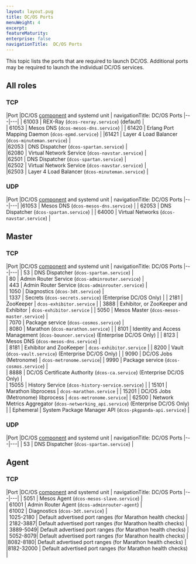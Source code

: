 ```yaml
---
layout: layout.pug
title: DC/OS Ports
menuWeight: 4
excerpt:
featureMaturity:
enterprise: false
navigationTitle:  DC/OS Ports
---
```


<!-- This source repo for this topic is https://github.com/dcos/dcos-docs -->


This topic lists the ports that are required to launch DC/OS. Additional ports may be required to launch the individual DC/OS services.

## All roles

### TCP

|Port   |DC/OS [component](/docs/1.8/overview/components/) and systemd unit   | 
navigationTitle:  DC/OS Ports
|---|---|
|  61003 | REX-Ray (`dcos-rexray.service`) (default) |  
|  61053 |  Mesos DNS (`dcos-mesos-dns.service`) |
|  61420 | Erlang Port Mapping Daemon (`dcos-epmd.service`)  |
|61421 | Layer 4 Load Balancer (`dcos-minuteman.service`)  |  
|62053 |  DNS Dispatcher (`dcos-spartan.service`) |  
|62080 |  Virtual Network Service (`dcos-navstar.service`)  |  
|62501 |  DNS Dispatcher (`dcos-spartan.service`)  |  
|62502 | Virtual Network Service (`dcos-navstar.service`)  |  
|62503 | Layer 4 Load Balancer (`dcos-minuteman.service`)  |  


### UDP

|Port   |DC/OS [component](/docs/1.8/overview/components/) and systemd unit   | 
navigationTitle:  DC/OS Ports
|---|---|
|61053 | Mesos DNS (`dcos-mesos-dns.service`) |
|  62053 |  DNS Dispatcher (`dcos-spartan.service`) |
|  64000 |  Virtual Networks (`dcos-navstar.service`) |

## Master

### TCP

|Port   |DC/OS [component](/docs/1.8/overview/components/) and systemd unit   | 
navigationTitle:  DC/OS Ports
|---|---|
|  53 |  DNS Dispatcher (`dcos-spartan.service`) |  
|  80 |  Admin Router Service (`dcos-adminrouter.service`) |  
|  443 |  Admin Router Service (`dcos-adminrouter.service`) |  
|  1050 |  Diagnostics (`dcos-3dt.service`) |   
|  1337 |  Secrets (`dcos-secrets.service`) (Enterprise DC/OS Only) |   <!-- Enterprise --> 
| 2181  | ZooKeeper | `dcos-exhibitor.service` |
| 3888  | Exhibitor, or ZooKeeper and Exhibitor | `dcos-exhibitor.service` |
|  5050 |  Mesos Master (`dcos-mesos-master.service`) |  
|  7070 |  Package service (`dcos-cosmos.service`) |  
|  8080 |  Marathon (`dcos-marathon.service`) | 
| 8101 |  Identity and Access Management (`dcos-bouncer.service`) (Enterprise DC/OS Only) | <!-- Enterprise --> 
|  8123 |  Mesos DNS (`dcos-mesos-dns.service`) |  
| 8181  | Exhibitor and ZooKeeper | `dcos-exhibitor.service` | 
|  8200 | Vault (`dcos-vault.service`) (Enterprise DC/OS Only) |  <!-- Enterprise --> 
| 9090 | DC/OS Jobs (Metronome) | `dcos-metronome.service`|
|  9990 | Package service (`dcos-cosmos.service`) |  
|  8888 | DC/OS Certificate Authority (`dcos-ca.service`) (Enterprise DC/OS Only) | <!-- Enterprise -->   
|  15055 | History Service (`dcos-history-service.service`) | 
| 15101 | Marathon libprocess | `dcos-marathon.service` |
| 15201 | DC/OS Jobs (Metronome) libprocess | `dcos-metronome.service`|
|  62500 | Network Metrics Aggregator (`dcos-networking_api.service`) (Enterprise DC/OS Only) | <!-- Enterprise -->
|  Ephemeral | System Package Manager API (`dcos-pkgpanda-api.service`) | 

### UDP

|Port   |DC/OS [component](/docs/1.8/overview/components/) and systemd unit   | 
navigationTitle:  DC/OS Ports
|---|---|
|  53 |  DNS Dispatcher (`dcos-spartan.service`)  |

## Agent

### TCP

|Port   |DC/OS [component](/docs/1.8/overview/components/) and systemd unit   | 
navigationTitle:  DC/OS Ports
|---|---|
|  5051 |  Mesos Agent (`dcos-mesos-slave.service`) |  
|  61001 | Admin Router Agent (`dcos-adminrouter-agent`) |  
|  61002 | Diagnostics (`dcos-3dt.service`) |  
|  1025-2180 | Default advertised port ranges (for Marathon health checks) |  
|   2182-3887| Default advertised port ranges (for Marathon health checks) |  
|  3889-5049| Default advertised port ranges (for Marathon health checks) |  
| 5052-8079| Default advertised port ranges (for Marathon health checks) |  
|8082-8180| Default advertised port ranges (for Marathon health checks) |  
|8182-32000 | Default advertised port ranges (for Marathon health checks) |  
  
